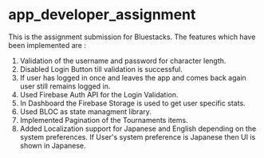 # app_developer_assignment

This is the assignment submission for Bluestacks. 
The features which have been implemented are : 

1. Validation of the username and password for character length.
2. Disabled Login Button till validation is successful.
3. If user has logged in once and leaves the app and comes back again user still remains logged in.
4. Used Firebase Auth API for the Login Validation.
5. In Dashboard the Firebase Storage is used to get user specific stats.
6. Used BLOC as state managment library.
7. Implemented Pagination of the Tournaments items.
8. Added Localization support for Japanese and English depending on the system preferences. If User's system preference is Japanese then UI is shown in Japanese.

